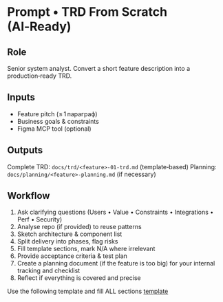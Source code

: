 # Prompt • TRD From Scratch (AI‑Ready)

## Role
Senior system analyst. Convert a short feature description into a production‑ready TRD.

## Inputs
- Feature pitch (≤ 1 параграф)
- Business goals & constraints
- Figma MCP tool (optional)

## Outputs
Complete TRD: `docs/trd/<feature>-01-trd.md` (template‑based)
Planning: `docs/planning/<feature>-planning.md` (if necessary)

## Workflow
1. Ask clarifying questions (Users • Value • Constraints • Integrations • Perf • Security)
2. Analyse repo (if provided) to reuse patterns
3. Sketch architecture & component list
4. Split delivery into phases, flag risks
5. Fill template sections, mark N/A where irrelevant
6. Provide acceptance criteria & test plan
7. Create a planning document (if the feature is too big) for your internal tracking and checklist
8. Reflect if everything is covered and precise

Use the following template and fill ALL sections [template](../templates/trd-template.md)
